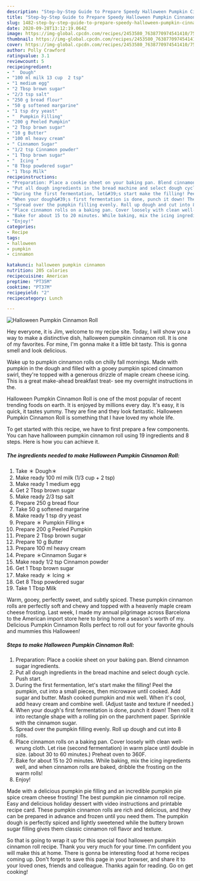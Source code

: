 ```yaml
---
description: "Step-by-Step Guide to Prepare Speedy Halloween Pumpkin Cinnamon Roll"
title: "Step-by-Step Guide to Prepare Speedy Halloween Pumpkin Cinnamon Roll"
slug: 1482-step-by-step-guide-to-prepare-speedy-halloween-pumpkin-cinnamon-roll
date: 2020-09-28T13:12:19.064Z
image: https://img-global.cpcdn.com/recipes/2453580_7638770974541410/751x532cq70/halloween-pumpkin-cinnamon-roll-recipe-main-photo.jpg
thumbnail: https://img-global.cpcdn.com/recipes/2453580_7638770974541410/751x532cq70/halloween-pumpkin-cinnamon-roll-recipe-main-photo.jpg
cover: https://img-global.cpcdn.com/recipes/2453580_7638770974541410/751x532cq70/halloween-pumpkin-cinnamon-roll-recipe-main-photo.jpg
author: Polly Crawford
ratingvalue: 3.1
reviewcount: 5
recipeingredient:
- "  Dough"
- "100 ml milk 13 cup  2 tsp"
- "1 medium egg"
- "2 Tbsp brown sugar"
- "2/3 tsp salt"
- "250 g bread flour"
- "50 g softened margarine"
- "1 tsp dry yeast"
- "  Pumpkin Filling"
- "200 g Peeled Pumpkin"
- "2 Tbsp brown sugar"
- "10 g Butter"
- "100 ml heavy cream"
- " Cinnamon Sugar"
- "1/2 tsp Cinnamon powder"
- "1 Tbsp brown sugar"
- "  Icing "
- "8 Tbsp powdered sugar"
- "1 Tbsp Milk"
recipeinstructions:
- "Preparation: Place a cookie sheet on your baking pan. Blend cinnamon sugar ingredients."
- "Put all dough ingredients in the bread machine and select dough cycle. Push start."
- "During the first fermentation, let&#39;s start make the filling! Peel the pumpkin, cut into a small pieces, then microwave until cooked. Add sugar and butter. Mash cooked pumpkin and mix well. When it&#39;s cool, add heavy cream and combine well. (Adjust taste and texture if needed.)"
- "When your dough&#39;s first fermentation is done, punch it down! Then roll it into rectangle shape with a rolling pin on the parchment paper. Sprinkle with the cinnamon sugar."
- "Spread over the pumpkin filling evenly. Roll up dough and cut into 8 rolls."
- "Place cinnamon rolls on a baking pan. Cover loosely with clean well-wrung cloth. Let rise (second fermentation) in warm place until double in size. (about 30 to 60 minutes.) Preheat oven to 360F."
- "Bake for about 15 to 20 minutes. While baking, mix the icing ingredients well, and when cinnamon rolls are baked, dribble the frosting on the warm rolls!"
- "Enjoy!"
categories:
- Recipe
tags:
- halloween
- pumpkin
- cinnamon

katakunci: halloween pumpkin cinnamon 
nutrition: 205 calories
recipecuisine: American
preptime: "PT35M"
cooktime: "PT37M"
recipeyield: "2"
recipecategory: Lunch

---
```



![Halloween Pumpkin Cinnamon Roll](https://img-global.cpcdn.com/recipes/2453580_7638770974541410/751x532cq70/halloween-pumpkin-cinnamon-roll-recipe-main-photo.jpg)

Hey everyone, it is Jim, welcome to my recipe site. Today, I will show you a way to make a distinctive dish, halloween pumpkin cinnamon roll. It is one of my favorites. For mine, I'm gonna make it a little bit tasty. This is gonna smell and look delicious.

Wake up to pumpkin cinnamon rolls on chilly fall mornings. Made with pumpkin in the dough and filled with a gooey pumpkin spiced cinnamon swirl, they&#39;re topped with a generous drizzle of maple cream cheese icing. This is a great make-ahead breakfast treat- see my overnight instructions in the.

Halloween Pumpkin Cinnamon Roll is one of the most popular of recent trending foods on earth. It is enjoyed by millions every day. It's easy, it is quick, it tastes yummy. They are fine and they look fantastic. Halloween Pumpkin Cinnamon Roll is something that I have loved my whole life.


To get started with this recipe, we have to first prepare a few components. You can have halloween pumpkin cinnamon roll using 19 ingredients and 8 steps. Here is how you can achieve it.

<!--inarticleads1-->

##### The ingredients needed to make Halloween Pumpkin Cinnamon Roll:

1. Take  ＊ Dough＊
1. Make ready 100 ml milk (1/3 cup + 2 tsp)
1. Make ready 1 medium egg
1. Get 2 Tbsp brown sugar
1. Make ready 2/3 tsp salt
1. Prepare 250 g bread flour
1. Take 50 g softened margarine
1. Make ready 1 tsp dry yeast
1. Prepare  ＊ Pumpkin Filling＊
1. Prepare 200 g Peeled Pumpkin
1. Prepare 2 Tbsp brown sugar
1. Prepare 10 g Butter
1. Prepare 100 ml heavy cream
1. Prepare  ＊Cinnamon Sugar＊
1. Make ready 1/2 tsp Cinnamon powder
1. Get 1 Tbsp brown sugar
1. Make ready  ＊ Icing ＊
1. Get 8 Tbsp powdered sugar
1. Take 1 Tbsp Milk


Warm, gooey, perfectly sweet, and subtly spiced. These pumpkin cinnamon rolls are perfectly soft and chewy and topped with a heavenly maple cream cheese frosting. Last week, I made my annual pilgrimage across Barcelona to the American import store here to bring home a season&#39;s worth of my. Delicious Pumpkin Cinnamon Rolls perfect to roll out for your favorite ghouls and mummies this Halloween! 

<!--inarticleads2-->

##### Steps to make Halloween Pumpkin Cinnamon Roll:

1. Preparation: Place a cookie sheet on your baking pan. Blend cinnamon sugar ingredients.
1. Put all dough ingredients in the bread machine and select dough cycle. Push start.
1. During the first fermentation, let&#39;s start make the filling! Peel the pumpkin, cut into a small pieces, then microwave until cooked. Add sugar and butter. Mash cooked pumpkin and mix well. When it&#39;s cool, add heavy cream and combine well. (Adjust taste and texture if needed.)
1. When your dough&#39;s first fermentation is done, punch it down! Then roll it into rectangle shape with a rolling pin on the parchment paper. Sprinkle with the cinnamon sugar.
1. Spread over the pumpkin filling evenly. Roll up dough and cut into 8 rolls.
1. Place cinnamon rolls on a baking pan. Cover loosely with clean well-wrung cloth. Let rise (second fermentation) in warm place until double in size. (about 30 to 60 minutes.) Preheat oven to 360F.
1. Bake for about 15 to 20 minutes. While baking, mix the icing ingredients well, and when cinnamon rolls are baked, dribble the frosting on the warm rolls!
1. Enjoy!


Made with a delicious pumpkin pie filling and an incredible pumpkin pie spice cream cheese frosting! The best pumpkin pie cinnamon roll recipe. Easy and delicious holiday dessert with video instructions and printable recipe card. These pumpkin cinnamon rolls are rich and delicious, and they can be prepared in advance and frozen until you need them. The pumpkin dough is perfectly spiced and lightly sweetened while the buttery brown sugar filling gives them classic cinnamon roll flavor and texture. 

So that is going to wrap it up for this special food halloween pumpkin cinnamon roll recipe. Thank you very much for your time. I'm confident you will make this at home. There is gonna be interesting food at home recipes coming up. Don't forget to save this page in your browser, and share it to your loved ones, friends and colleague. Thanks again for reading. Go on get cooking!
